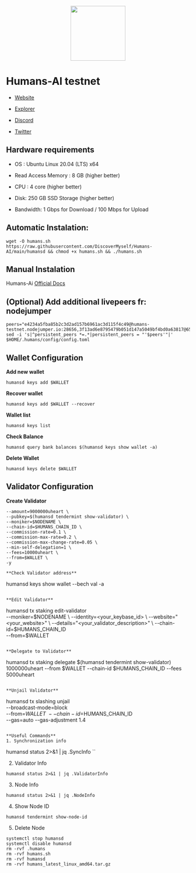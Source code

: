 <div classname="logo">

<p align="center">
  <img height="150" height="auto" src="https://user-images.githubusercontent.com/78480857/208037291-9a6b4619-a53c-4230-b429-d276e9eac1f0.png">
</div>

# Humans-AI testnet

- [Website](https://humans.ai/)

- [Explorer](https://explorer.humans.zone/humans-testnet)

- [Discord](https://discord.gg/humansdotai)

- [Twitter](https://twitter.com/humansdotai)

## Hardware requirements
- OS : Ubuntu Linux 20.04 (LTS) x64

- Read Access Memory : 8 GB (higher better)

- CPU : 4 core (higher better)

- Disk: 250 GB SSD Storage (higher better)

- Bandwidth: 1 Gbps for Download / 100 Mbps for Upload


## Automatic Instalation:
```
wget -O humans.sh https://raw.githubusercontent.com/DiscoverMyself/Humans-AI/main/humansd && chmod +x humans.sh && ./humans.sh
```

## Manual Instalation
Humans-Ai [Official Docs](https://docs.humans.zone/)

## (Optional) Add additional livepeers fr: nodejumper
```
peers="e4234a5fba85b2c3d2ad157b6961ac3d115f4c49@humans-testnet.nodejumper.io:28656,3f13ad6e8795479b051d147a5049bf4bd0a63817@65.108.142.47:22656,5c27e54b2b8a597cbbd1c43905d2c18a67637644@142.132.231.118:36656,8677fe3ab64d6bc7e9bc8e7e2fd78410e83e6d99@109.236.86.96:60756,c2cf4e1d0da9ac1e8be5d5288d0bf8e8052b2d86@65.109.92.148:60856,0894ef6d99c39bccb6c568b77dcdfe0807522ece@95.165.89.222:24137,efeac522db6d71c372a6221df911b7f34d4e2f55@149.102.146.79:46656,1673a8ec17e01d4af3bc55568e8e3226555f0546@146.190.122.137:26656,439efff85d9a30d34552ed8de6160a48d45a772c@139.59.229.20:26656,e54aef097b7e4c8202a03ca004e8db70faaf4c52@178.128.222.88:26656,412888b64c840b879e34bd080dc233603bdd04b6@85.173.113.198:23656,2fcbf738e6054862ee14f5db926f9674bd6d081d@135.181.221.186:28656,897c945594403581b709bdd2db32ed7a742ee16e@65.21.134.202:26746,c7181941789884d6c468bfca31778b10f83a388e@95.217.12.217:26656,ee49dcb485d757b29b1da38487cf130a5df3453a@65.109.24.121:26656,95b369fe5c1cbe676dc0cad621216f8f81fdc8f9@104.152.109.134:26656,a3892d09aeaf3462290572eace526c8f3f1485d7@20.2.136.202:26656,cc272a2e6c69a8cb8e8ae37945051170244a7f60@164.92.109.115:26656,9ac5ab2a4785224e674da63e4f86f11afec847f9@45.14.194.179:26656,27d7362e3224d3e7d47827ded612ee0a86cc5d55@161.97.111.248:26656,5208a4e65824658331941ba14352d51eb3f2a2a7@173.212.226.128:26656,d3e5ebf58cb2132ef6960f17108361eaf700e173@81.0.218.32:26656,8bf99f0d4fadabe98b2c5f063118a78630243a97@164.92.116.137:26656,caf7bd21c0443f46c5e9b3218005e1a2af07931c@195.3.222.189:26656,8b843a7190dd8c921abd8a44b94688997bc425b8@213.239.213.179:46656,96fc064917274a80d43985a5c3440254dcae5dc9@65.108.134.208:36656,f66a056b417f569bfeeb0883687c59078f666a70@81.0.218.102:26656,8d25adc732c2cc848b0d01747866f047e0f2d75c@65.109.92.240:1166,f3d94eb33bad79e57af24743cea52cb3fbbbf45c@65.109.70.23:18456,0e8bd514c955c6c96ac9cea528948e08b237d6d1@146.190.116.133:26656,e0d59d2c5058552f536f4d21227f6d1050a16d57@65.109.106.91:26656,2bdec38a82bb869b026f97a7c6f4e554cca43392@65.108.235.107:26656,69822c67487d4907f162fdd6d42549e1df60c82d@65.21.224.248:26656,27cb7cbb22942ad4391a32dc226c2d705cdf3d25@65.108.205.47:26746,f7fe7d694b675f76dc9d344deb2ee845d7c68108@20.211.42.218:26656,049d4807acc00a42ed64a57b5f58c1c89d5be9db@65.109.88.180:26656,db2077061e8f3d4bbd99b51bc4e9c9c420aeb75c@144.76.27.79:61156,bdda1883e9d8418f0f20a7a56fa75cdb2f4399c6@149.102.146.83:26656,26b773d89ed5bb8cd03455532b2d80e72136a436@84.46.245.7:26656,17f4b40a52cb18293edc4f3c13e33efd09f446d4@65.109.53.60:26656,b2c4407beadead20cad5f8dd541bc70b289e1819@65.109.90.33:18456,1826d3c4fc4802f9e2d1d0c81d499adaef56b23e@65.109.81.119:33656,f9b186dffae34134d108e215b8d471c22f9f5b02@195.3.222.188:26656,74fa30a23a7b6204dfc27cd0783c12c0a41cc0bb@5.189.160.248:26656,0f0be5f5974dcaf59fe83a4e3893a1b719eade2d@65.108.238.217:26656,aff156b1ad9dff8e8e7c755446e3484802850829@185.213.138.217:26656,502be281ff1eff828197182ab3b7894975da7865@95.216.14.72:33656,c4f597054de22d9d1cc665019c5e29603722f4f6@80.254.8.54:26656,d64225cd8c76413ab0b8715e85eddd595711dee2@80.76.43.63:60556,fbb2dc2099d52081ae84e24f130cc49a6df566b8@143.110.239.116:26656,1c6cc69b5651d1ca5490212aa7d8b7bcf28027f2@143.198.52.238:26656"
sed -i 's|^persistent_peers *=.*|persistent_peers = "'$peers'"|' $HOME/.humans/config/config.toml
```

## Wallet Configuration
**Add new wallet**
```
humansd keys add $WALLET
```

**Recover wallet**
```
humansd keys add $WALLET --recover
```

**Wallet list**
```
humansd keys list
```

**Check Balance**
```
humansd query bank balances $(humansd keys show wallet -a)
```

**Delete Wallet**
```
humansd keys delete $WALLET
```


## Validator Configuration
**Create Validator**
```
--amount=9000000uheart \
--pubkey=$(humansd tendermint show-validator) \
--moniker=$NODENAME \
--chain-id=$HUMANS_CHAIN_ID \
--commission-rate=0.1 \
--commission-max-rate=0.2 \
--commission-max-change-rate=0.05 \
--min-self-delegation=1 \
--fees=10000uheart \
--from=$WALLET \
-y

**Check Validator address**
```
humansd keys show wallet --bech val -a
```

**Edit Validator**
```
humansd tx staking edit-validator \
  --moniker=$NODENAME \
  --identity=<your_keybase_id> \
  --website="<your_website>" \
  --details="<your_validator_description>" \
  --chain-id=$HUMANS_CHAIN_ID \
  --from=$WALLET
  ```
 
**Delegate to Validator**
```
humansd tx staking delegate $(humansd tendermint show-validator) 1000000uheart --from $WALLET --chain-id $HUMANS_CHAIN_ID --fees 5000uheart
```

**Unjail Validator**
```
humansd tx slashing unjail \
  --broadcast-mode=block \
  --from=$WALLET \
  --chain-id=$HUMANS_CHAIN_ID \
  --gas=auto --gas-adjustment 1.4
  ```
  
**Useful Commands**
1. Synchronization info
```
humansd status 2>&1 | jq .SyncInfo
``

2. Validator Info
```
humansd status 2>&1 | jq .ValidatorInfo
```

3. Node Info
```
humansd status 2>&1 | jq .NodeInfo
```

4. Show Node ID
```
humansd tendermint show-node-id
```

5. Delete Node
```
systemctl stop humansd
systemctl disable humansd
rm -rvf .humans
rm -rvf humans.sh
rm -rvf humansd
rm -rvf humans_latest_linux_amd64.tar.gz
```
